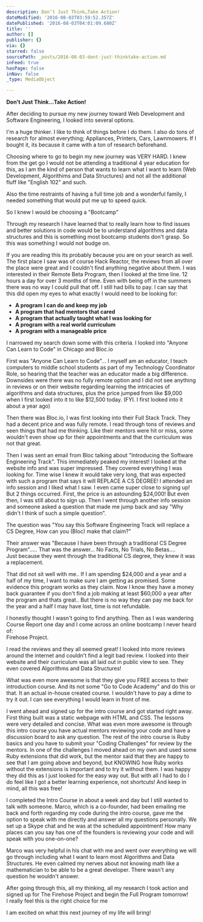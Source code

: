 ```yaml
---
description: Don’t Just Think…Take Action!
dateModified: '2016-08-03T03:59:52.357Z'
datePublished: '2016-08-03T04:01:09.680Z'
title: ''
author: []
publisher: {}
via: {}
starred: false
sourcePath: _posts/2016-08-03-dont-just-thinktake-action.md
inFeed: true
hasPage: false
inNav: false
_type: MediaObject

---
```

**Don't Just Think...Take Action!**

After deciding to pursue my new journey toward Web Development and Software Engineering, I looked into several options.

I'm a huge thinker. I like to think of things before I do them. I also do tons of research for almost everything; Appliances, Printers, Cars, Lawnmowers. If I bought it, its because it came with a ton of research beforehand.

Choosing where to go to begin my new journey was VERY HARD. I knew from the get go I would not be attending a traditional 4 year education for this, as I am the kind of person that wants to learn what I want to learn (Web Development, Algorithims and Data Structures) and not all the additional fluff like "English 102" and such.

Also the time restraints of having a full time job and a wonderful family, I needed something that would put me up to speed quick.

So I knew I would be choosing a "Bootcamp"

Through my research I have learned that to really learn how to find issues and better solutions in code would be to understand algorithms and data structures and this is something most bootcamp students don't grasp. So this was something I would not budge on.

If you are reading this its probably because you are on your search as well. The first place I saw was of course Hack Reactor, the reviews from all over the place were great and I couldn't find anything negative about them. I was interested in their Remote Beta Program, then I looked at the time line. 12 hours a day for over 3 months of time. Even with being off in the summers there was no way I could pull that off. I still had bills to pay. I can say that this did open my eyes to what exactly I would need to be looking for:

* **A program I can do and keep my job**
* **A program that had mentors that cared**
* **A program that actually taught what I was looking for**
* **A program with a real world curriculum**
* **A program with a manageable price**

I narrowed my search down some with this criteria. I looked into "Anyone Can Learn to Code" in Chicago and Bloc.io

First was "Anyone Can Learn to Code"... I myself am an educator, I teach computers to middle school students as part of my Technology Coordinator Role, so hearing that the teacher was an educator made a big difference. Downsides were there was no fully remote option and I did not see anything in reviews or on their website regarding learning the intricacies of algorithms and data structures, plus the price jumped from like $9,000 when I first looked into it to like $12,500 today. (FYI. I first looked into it about a year ago)

Then there was Bloc.io, I was first looking into their Full Stack Track. They had a decent price and was fully remote. I read through tons of reviews and seen things that had me thinking. Like their mentors were hit or miss, some wouldn't even show up for their appointments and that the curriculum was not that great.

Then I was sent an email from Bloc talking about "Introducing the Software Engineering Track". This immediately peaked my interest! I looked at the website info and was super impressed. They covered everything I was looking for. Time wise I knew it would take very long, that was expected with such a program that says it will REPLACE A CS DEGREE! I attended an info session and I liked what I saw. I even came super close to signing up! But 2 things occurred. First, the price is an astounding $24,000! But even then, I was still about to sign up. Then I went through another info session and someone asked a question that made me jump back and say "Why didn't I think of such a simple question".

The question was "You say this Software Engineering Track will replace a CS Degree, How can you (Bloc) make that claim?"

Their answer was "Because I have been through a traditional CS Degree Program"..... That was the answer... No Facts, No Trials, No Betas....  
Just because they went through the traditional CS degree, they knew it was a replacement.

That did not sit well with me.. If I am spending $24,000 and a year and a half of my time, I want to make sure I am getting as promised. Some evidence this program works as they claim. Now I know they have a money back guarantee if you don't find a job making at least $60,000 a year after the program and thats great.. But there is no way they can pay me back for the year and a half I may have lost, time is not refundable.

I honestly thought I wasn't going to find anything. Then as I was wandering Course Report one day and I come across an online bootcamp I never heard of:  
Firehose Project.

I read the reviews and they all seemed great! I looked into more reviews around the internet and couldn't find a legit bad review. I looked into their website and their curriculum was all laid out in public view to see. They even covered Algorithms and Data Structures!

What was even more awesome is that they give you FREE access to their introduction course. And its not some "Go to Code Academy" and do this or that. It an actual in-house created course. I wouldn't have to pay a dime to try it out. I can see everything I would learn in front of me.

I went ahead and signed up for the intro course and got started right away. First thing built was a static webpage with HTML and CSS. The lessons were very detailed and concise. What was even more awesome is through this intro course you have actual mentors reviewing your code and have a discussion board to ask any question. The rest of the intro course is Ruby basics and you have to submit your "Coding Challenges" for review by the mentors. In one of the challenges I moved ahead on my own and used some Ruby extensions that did work, but the mentor said that they are happy to see that I am going above and beyond, but KNOWING how Ruby works without the extensions is important and to try it without them. I was happy they did this as I just looked for the easy way out. But with all I had to do I do feel like I got a better learning experience, not shortcuts! And keep in mind, all this was free!

I completed the Intro Course in about a week and day but I still wanted to talk with someone. Marco, which is a co-founder, had been emailing me back and forth regarding my code during the intro course, gave me the option to speak with me directly and answer all my questions personally. We set up a Skype chat and he was at the scheduled appointment! How many places can you say has one of the founders is reviewing your code and will speak with you one-on-one?

Marco was very helpful in his chat with me and went over everything we will go through including what I want to learn most Algorithms and Data Structures. He even calmed my nerves about not knowing math like a mathematician to be able to be a great developer. There wasn't any question he wouldn't answer.

After going through this, all my thinking, all my research I took action and signed up for The Firehose Project and begin the Full Program tomorrow!  
I really feel this is the right choice for me

I am excited on what this next journey of my life will bring!
